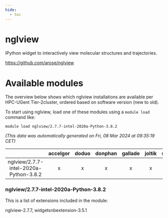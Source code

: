 ```yaml
---
hide:
  - toc
---
```


nglview
=======


IPython widget to interactively view molecular structures and trajectories.

https://github.com/arose/nglview
# Available modules


The overview below shows which nglview installations are available per HPC-UGent Tier-2cluster, ordered based on software version (new to old).

To start using nglview, load one of these modules using a `module load` command like:

```shell
module load nglview/2.7.7-intel-2020a-Python-3.8.2
```

*(This data was automatically generated on Fri, 08 Mar 2024 at 09:35:19 CET)*  

| |accelgor|doduo|donphan|gallade|joltik|skitty|
| :---: | :---: | :---: | :---: | :---: | :---: | :---: |
|nglview/2.7.7-intel-2020a-Python-3.8.2|x|x|x|x|x|x|


### nglview/2.7.7-intel-2020a-Python-3.8.2

This is a list of extensions included in the module:

nglview-2.7.7, widgetsnbextension-3.5.1
